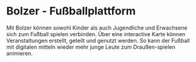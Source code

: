 # Bolzer - Fußballplattform
Mit Bolzer können sowohl Kinder als auch Jugendliche und Erwachsene sich zum Fußball spielen verbinden. Über eine interactive Karte können Veranstaltungen erstellt, geteilt und genutzt werden. So kann der Fußball mit digitalen mitteln wieder mehr junge Leute zum Draußen-spielen animieren.
